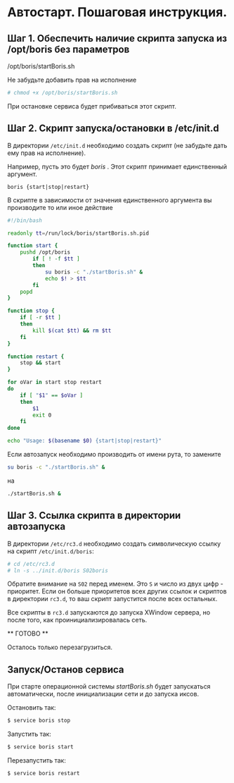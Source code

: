 # Автостарт. Пошаговая инструкция.

## Шаг 1. Обеспечить наличие скрипта запуска из /opt/boris без параметров

/opt/boris/startBoris.sh

Не забудьте добавить прав на исполнение
```bash
# chmod +x /opt/boris/startBoris.sh
```
При остановке сервиса будет прибиваться этот скрипт.

## Шаг 2. Скрипт запуска/остановки в /etc/init.d

В директории ```/etc/init.d``` необходимо создать скрипт (не забудьте дать ему прав на исполнение).

Например, пусть это будет *boris* . Этот скрипт принимает единственный аргумент.
```
boris {start|stop|restart}
```

В скрипте в зависимости от значения единственного аргумента вы производите то или иное действие
```bash
#!/bin/bash

readonly tt=/run/lock/boris/startBoris.sh.pid

function start {
	pushd /opt/boris
		if [ ! -f $tt ]
		then
			su boris -c "./startBoris.sh" &
			echo $! > $tt
		fi
	popd
}

function stop {
	if [ -r $tt ]
	then
		kill $(cat $tt) && rm $tt
	fi
}

function restart {
	stop && start
}

for oVar in start stop restart
do
	if [ "$1" == $oVar ]
	then
		$1
		exit 0
	fi
done

echo "Usage: $(basename $0) {start|stop|restart}"
```
Если автозапуск необходимо производить от имени рута, то замените
```bash
su boris -c "./startBoris.sh" &
```
на
```bash
./startBoris.sh &
```

## Шаг 3. Ссылка скрипта в директории автозапуска

В директории ```/etc/rc3.d``` необходимо создать символическую ссылку на скрипт ```/etc/init.d/boris```:
```bash
# cd /etc/rc3.d
# ln -s ../init.d/boris S02boris
```
Обратите внимание на ```S02``` перед именем. Это ```S``` и число из двух цифр - приоритет. Если он больше приоритетов всех других ссылок и скриптов в директории ```rc3.d```, то ваш скрипт запустится после всех остальных.

Все скрипты в ```rc3.d``` запускаются до запуска XWindow сервера, но после того, как проинициализировалась сеть.

** ГОТОВО **

Осталось только перезагрузиться.

## Запуск/Останов сервиса

При старте операционной системы *startBoris.sh* будет запускаться автоматически, после инициализации сети и до запуска иксов.

Остановить так:
```bash
$ service boris stop
```

Запустить так:
```bash
$ service boris start
```

Перезапустить так:
```bash
$ service boris restart
```
